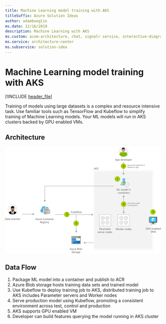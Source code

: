 ```yaml
---
title: Machine Learning model training with AKS
titleSuffix: Azure Solution Ideas
author: adamboeglin
ms.date: 12/16/2019
description: Machine Learning with AKS
ms.custom: acom-architecture, chat, signalr service, interactive-diagram, devops, microservices, ai-ml, 'https://azure.microsoft.com/solutions/architecture/machine-learning-with-aks/'
ms.service: architecture-center
ms.subservice: solution-idea
---
```

# Machine Learning model training with AKS

[!INCLUDE [header_file](../header.md)]

Training of models using large datasets is a complex and resource intensive task. Use familiar tools such as TensorFlow and Kubeflow to simplify training of Machine Learning models. Your ML models will run in AKS clusters backed by GPU enabled VMs.

## Architecture

![Architecture diagram](../media/machine-learning-with-aks.svg)


## Data Flow

1. Package ML model into a container and publish to ACR
1. Azure Blob storage hosts training data sets and trained model
1. Use Kubeflow to deploy training job to AKS, distributed training job to AKS includes Parameter servers and Worker nodes
1. Serve production model using Kubeflow, promoting a consistent environment across test, control and production
1. AKS supports GPU enabled VM
1. Developer can build features querying the model running in AKS cluster



